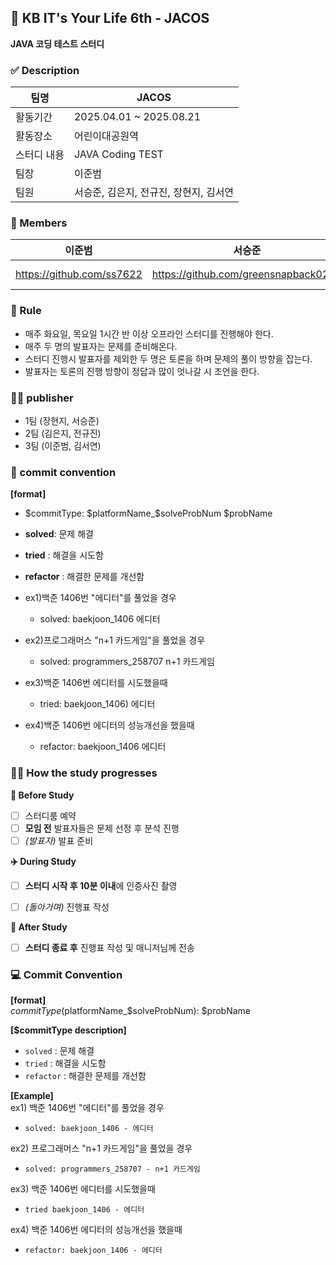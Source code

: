 ## 🌊 KB IT's Your Life 6th - JACOS
**JAVA 코딩 테스트 스터디**  

### ✅ Description
| 팀명     | JACOS              |
|--------|-------------------------|
| 활동기간   | 2025.04.01 ~ 2025.08.21 |
| 활동장소   | 어린이대공원역                 |
| 스터디 내용 | JAVA Coding TEST         |
| 팀장     | 이준범                     |
| 팀원     | 서승준, 김은지, 전규진, 장현지, 김서연           |

### 👥 Members
| 이준범                                |서승준|김은지|전규진|장현지| 김서연 |
|--------------------------------------------------------------------|-|-|----|---|---|
| https://github.com/ss7622 |https://github.com/greensnapback0229|https://github.com/Answl| https://github.com/jeonkyujin   | https://github.com/Hyunji-JANG   | https://github.com/seoyeon2001   |

### 🔖 Rule
- 매주 화요일, 목요일 1시간 반 이상 오프라인 스터디를 진행해야 한다.
- 매주 두 명의 발표자는 문제를 준비해온다.
- 스터디 진행시 발표자를 제외한 두 명은 토론을 하며 문제의 풀이 방향을 잡는다.
- 발표자는 토론의 진행 방향이 정답과 많이 엇나갈 시 조언을 한다.

### 🙋🏻 publisher
- 1팀 (장현지, 서승준)
- 2팀 (김은지, 전규진)
- 3팀 (이준범, 김서연)

### 🐬 commit convention

**[format]**
- $commitType: $platformName_$solveProbNum $probName

- **solved**: 문제 해결
- **tried** : 해결을 시도함
- **refactor** : 해결한 문제를 개선함

- ex1)백준 1406번 "에디터"를 풀었을 경우
  - solved: baekjoon_1406 에디터
- ex2)프로그래머스 "n+1 카드게임"을 풀었을 경우
  - solved: programmers_258707 n+1 카드게임
- ex3)백준 1406번 에디터를 시도했을때
  - tried: baekjoon_1406) 에디터
- ex4)백준 1406번 에디터의 성능개선을 했을때
  - refactor: baekjoon_1406 에디터


### 👫🏻 How the study progresses
**🛫 Before Study**
- [ ] 스터디룸 예약
- [ ] **모임 전** 발표자들은 문제 선정 후 분석 진행
- [ ] _(발표자)_ 발표 준비

**✈️ During Study**
- [ ] **스터디 시작 후 10분 이내**에 인증사진 촬영
- [ ] _(돌아가며)_ 진행표 작성


**🛬 After Study**
- [ ] **스터디 종료 후** 진행표 작성 및 매니저님께 전송

### 💻 Commit Convention

**[format]**  
$commitType($platformName_$solveProbNum): $probName

**[$commitType description]**
 - `solved` : 문제 해결 
 - `tried` : 해결을 시도함
 - `refactor` : 해결한 문제를 개선함

**[Example]**  
ex1) 백준 1406번 "에디터"를 풀었을 경우  
- ```solved: baekjoon_1406 - 에디터```  

ex2) 프로그래머스 "n+1 카드게임"을 풀었을 경우  
- ```solved: programmers_258707 - n+1 카드게임```  

ex3) 백준 1406번 에디터를 시도했을때  
- ```tried baekjoon_1406 - 에디터```  

ex4) 백준 1406번 에디터의 성능개선을 했을때  
- ```refactor: baekjoon_1406 - 에디터```  